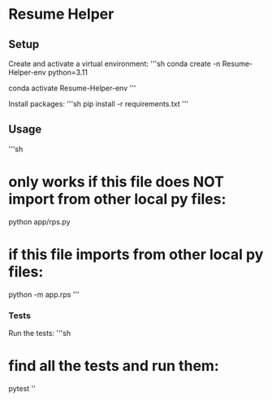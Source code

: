 # Resume Helper

## Setup 
Create and activate a virtual environment:
'''sh
conda create -n Resume-Helper-env python=3.11

conda activate Resume-Helper-env
'''

Install packages:
'''sh
pip install -r requirements.txt
'''

## Usage

'''sh
# only works if this file does NOT import from other local py files:
python app/rps.py

# if this file imports from other local py files:
python -m app.rps
'''

### Tests

Run the tests:
'''sh
# find all the tests and run them:
pytest
''